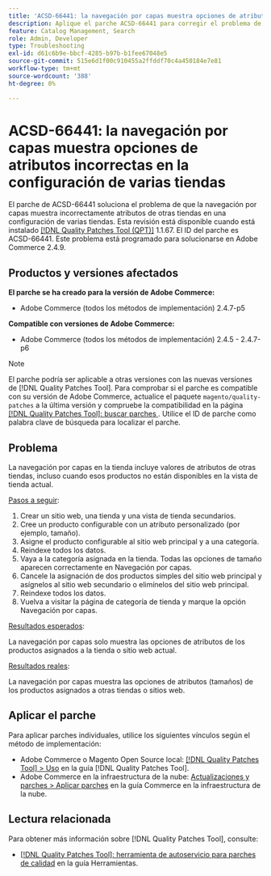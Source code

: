 ```yaml
---
title: 'ACSD-66441: la navegación por capas muestra opciones de atributos incorrectas en la configuración de varias tiendas'
description: Aplique el parche ACSD-66441 para corregir el problema de Adobe Commerce en el que la navegación por capas muestra incorrectamente atributos de otras tiendas en una configuración de varias tiendas.
feature: Catalog Management, Search
role: Admin, Developer
type: Troubleshooting
exl-id: d61c6b9e-bbcf-4285-b97b-b1fee67048e5
source-git-commit: 515e6d1f00c910455a2ffddf70c4a450184e7e81
workflow-type: tm+mt
source-wordcount: '388'
ht-degree: 0%

---
```


# ACSD-66441: la navegación por capas muestra opciones de atributos incorrectas en la configuración de varias tiendas

El parche de ACSD-66441 soluciona el problema de que la navegación por capas muestra incorrectamente atributos de otras tiendas en una configuración de varias tiendas. Esta revisión está disponible cuando está instalado [[!DNL Quality Patches Tool (QPT)]](/help/tools/quality-patches-tool/quality-patches-tool-to-self-serve-quality-patches.md) 1.1.67. El ID del parche es ACSD-66441. Este problema está programado para solucionarse en Adobe Commerce 2.4.9.

## Productos y versiones afectados

**El parche se ha creado para la versión de Adobe Commerce:**

* Adobe Commerce (todos los métodos de implementación) 2.4.7-p5

**Compatible con versiones de Adobe Commerce:**

* Adobe Commerce (todos los métodos de implementación) 2.4.5 - 2.4.7-p6

>[!NOTE]
>
>El parche podría ser aplicable a otras versiones con las nuevas versiones de [!DNL Quality Patches Tool]. Para comprobar si el parche es compatible con su versión de Adobe Commerce, actualice el paquete `magento/quality-patches` a la última versión y compruebe la compatibilidad en la página [[!DNL Quality Patches Tool]: buscar parches ](https://experienceleague.adobe.com/tools/commerce-quality-patches/index.html?lang=es). Utilice el ID de parche como palabra clave de búsqueda para localizar el parche.

## Problema

La navegación por capas en la tienda incluye valores de atributos de otras tiendas, incluso cuando esos productos no están disponibles en la vista de tienda actual.

<u>Pasos a seguir</u>:

1. Crear un sitio web, una tienda y una vista de tienda secundarios.
1. Cree un producto configurable con un atributo personalizado (por ejemplo, tamaño).
1. Asigne el producto configurable al sitio web principal y a una categoría.
1. Reindexe todos los datos.
1. Vaya a la categoría asignada en la tienda. Todas las opciones de tamaño aparecen correctamente en Navegación por capas.
1. Cancele la asignación de dos productos simples del sitio web principal y asígnelos al sitio web secundario o elimínelos del sitio web principal.
1. Reindexe todos los datos.
1. Vuelva a visitar la página de categoría de tienda y marque la opción Navegación por capas.

<u>Resultados esperados</u>:

La navegación por capas solo muestra las opciones de atributos de los productos asignados a la tienda o sitio web actual.

<u>Resultados reales</u>:

La navegación por capas muestra las opciones de atributos (tamaños) de los productos asignados a otras tiendas o sitios web.

## Aplicar el parche

Para aplicar parches individuales, utilice los siguientes vínculos según el método de implementación:

* Adobe Commerce o Magento Open Source local: [[!DNL Quality Patches Tool] > Uso](/help/tools/quality-patches-tool/usage.md) en la guía [!DNL Quality Patches Tool].
* Adobe Commerce en la infraestructura de la nube: [Actualizaciones y parches > Aplicar parches](https://experienceleague.adobe.com/docs/commerce-cloud-service/user-guide/develop/upgrade/apply-patches.html?lang=es) en la guía Commerce en la infraestructura de la nube.

## Lectura relacionada

Para obtener más información sobre [!DNL Quality Patches Tool], consulte:

* [[!DNL Quality Patches Tool]: herramienta de autoservicio para parches de calidad](/help/tools/quality-patches-tool/quality-patches-tool-to-self-serve-quality-patches.md) en la guía Herramientas.
